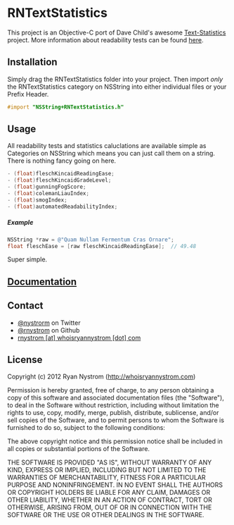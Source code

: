 RNTextStatistics
===

This project is an Objective-C port of Dave Child's awesome [Text-Statistics](https://github.com/DaveChild/Text-Statistics) project. More information about readability tests can be found [here](http://plainlanguage.com/newreadability.html).

## Installation ##

Simply drag the RNTextStatistics folder into your project. Then import *only* the RNTextStatistics category on NSString into either individual files or your Prefix Header.

``` objective-c
#import "NSString+RNTextStatistics.h"
```

## Usage ##

All readability tests and statistics caluclations are available simple as Categories on NSString which means you can just call them on a string. There is nothing fancy going on here.

``` objective-c
- (float)fleschKincaidReadingEase;
- (float)fleschKincaidGradeLevel;
- (float)gunningFogScore;
- (float)colemanLiauIndex;
- (float)smogIndex;
- (float)automatedReadabilityIndex;
```

##### Example #####

``` objective-c
NSString *raw = @"Quam Nullam Fermentum Cras Ornare";
float fleschEase = [raw fleschKincaidReadingEase];  // 49.48
```

Super simple.

## [Documentation](#)

## Contact

* [@nystrorm](https://twitter.com/nystrorm) on Twitter
* [@rnystrom](https://github.com/rnystrom) on Github
* <a href="mailTo:rnystrom@whoisryannystrom.com">rnystrom [at] whoisryannystrom [dot] com</a>

## License

Copyright (c) 2012 Ryan Nystrom (http://whoisryannystrom.com)

Permission is hereby granted, free of charge, to any person obtaining a copy
of this software and associated documentation files (the "Software"), to deal
in the Software without restriction, including without limitation the rights
to use, copy, modify, merge, publish, distribute, sublicense, and/or sell
copies of the Software, and to permit persons to whom the Software is
furnished to do so, subject to the following conditions:

The above copyright notice and this permission notice shall be included in
all copies or substantial portions of the Software.

THE SOFTWARE IS PROVIDED "AS IS", WITHOUT WARRANTY OF ANY KIND, EXPRESS OR
IMPLIED, INCLUDING BUT NOT LIMITED TO THE WARRANTIES OF MERCHANTABILITY,
FITNESS FOR A PARTICULAR PURPOSE AND NONINFRINGEMENT. IN NO EVENT SHALL THE
AUTHORS OR COPYRIGHT HOLDERS BE LIABLE FOR ANY CLAIM, DAMAGES OR OTHER
LIABILITY, WHETHER IN AN ACTION OF CONTRACT, TORT OR OTHERWISE, ARISING FROM,
OUT OF OR IN CONNECTION WITH THE SOFTWARE OR THE USE OR OTHER DEALINGS IN
THE SOFTWARE.